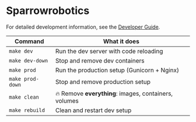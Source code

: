 # Sparrowrobotics

For detailed development information, see the [Developer Guide](developer_guide.md).

| Command          | What it does                                          |
|------------------|-------------------------------------------------------|
| `make dev`       | Run the dev server with code reloading                |
| `make dev-down`  | Stop and remove dev containers                        |
| `make prod`      | Run the production setup (Gunicorn + Nginx)           |
| `make prod-down` | Stop and remove production setup                      |
| `make clean`     | 🔥 Remove **everything**: images, containers, volumes |
| `make rebuild`   | Clean and restart dev setup                           |